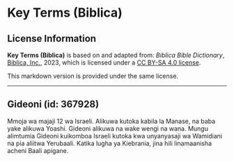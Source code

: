 # Key Terms (Biblica)

## License Information

**Key Terms (Biblica)** is based on and adapted from: _Biblica Bible Dictionary_, [Biblica, Inc.](https://www.biblica.com/), 2023, which is licensed under a [CC BY-SA 4.0 license](https://creativecommons.org/licenses/by-sa/4.0/legalcode.en).

This markdown version is provided under the same license.



--------------------------------

## Gideoni (id: 367928)

Mmoja wa majaji 12 wa Israeli. Alikuwa kutoka kabila la Manase, na baba yake alikuwa Yoashi. Gideoni alikuwa na wake wengi na wana. Mungu alimtumia Gideoni kuikomboa Israeli kutoka kwa unyanyasaji wa Wamidiani na pia aliitwa Yerubaali. Katika lugha ya Kiebrania, jina hili linamaanisha acheni Baali apigane.


